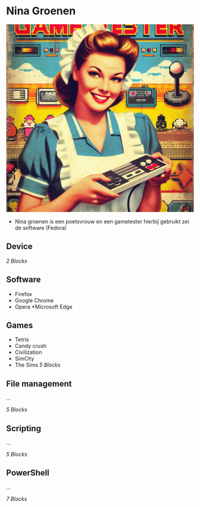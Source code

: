 # Nina Groenen
![Nina Groenen](../images/Nina%20Groenen.png)
* Nina groenen is een poetsvrouw en een gametester hierbij gebruikt zei de software (Fedora)

## Device

_2 Blocks_

## Software
* Firefox
* Google Chrome
* Opera
*Microsoft Edge
## Games
* Tetris
* Candy crush
* Civilization
* SimCity
* The Sims
_5 Blocks_


## File management
...

_5 Blocks_

## Scripting
...

_5 Blocks_

## PowerShell
...

_7 Blocks_
